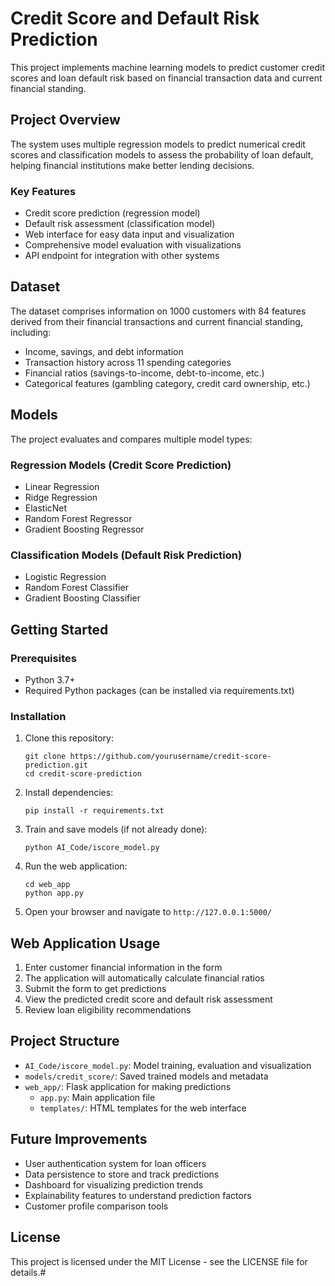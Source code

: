 # Credit Score and Default Risk Prediction

This project implements machine learning models to predict customer credit scores and loan default risk based on financial transaction data and current financial standing.

## Project Overview

The system uses multiple regression models to predict numerical credit scores and classification models to assess the probability of loan default, helping financial institutions make better lending decisions.

### Key Features

- Credit score prediction (regression model)
- Default risk assessment (classification model)
- Web interface for easy data input and visualization
- Comprehensive model evaluation with visualizations
- API endpoint for integration with other systems

## Dataset

The dataset comprises information on 1000 customers with 84 features derived from their financial transactions and current financial standing, including:

- Income, savings, and debt information
- Transaction history across 11 spending categories
- Financial ratios (savings-to-income, debt-to-income, etc.)
- Categorical features (gambling category, credit card ownership, etc.)

## Models

The project evaluates and compares multiple model types:

### Regression Models (Credit Score Prediction)
- Linear Regression
- Ridge Regression
- ElasticNet
- Random Forest Regressor
- Gradient Boosting Regressor

### Classification Models (Default Risk Prediction)
- Logistic Regression
- Random Forest Classifier
- Gradient Boosting Classifier

## Getting Started

### Prerequisites

- Python 3.7+
- Required Python packages (can be installed via requirements.txt)

### Installation

1. Clone this repository:
   ```
   git clone https://github.com/yourusername/credit-score-prediction.git
   cd credit-score-prediction
   ```

2. Install dependencies:
   ```
   pip install -r requirements.txt
   ```

3. Train and save models (if not already done):
   ```
   python AI_Code/iscore_model.py
   ```

4. Run the web application:
   ```
   cd web_app
   python app.py
   ```

5. Open your browser and navigate to `http://127.0.0.1:5000/`

## Web Application Usage

1. Enter customer financial information in the form
2. The application will automatically calculate financial ratios
3. Submit the form to get predictions
4. View the predicted credit score and default risk assessment
5. Review loan eligibility recommendations

## Project Structure

- `AI_Code/iscore_model.py`: Model training, evaluation and visualization
- `models/credit_score/`: Saved trained models and metadata
- `web_app/`: Flask application for making predictions
  - `app.py`: Main application file
  - `templates/`: HTML templates for the web interface

## Future Improvements

- User authentication system for loan officers
- Data persistence to store and track predictions
- Dashboard for visualizing prediction trends
- Explainability features to understand prediction factors
- Customer profile comparison tools

## License

This project is licensed under the MIT License - see the LICENSE file for details.#
